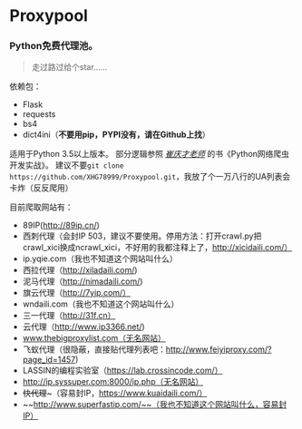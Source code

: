 # Proxypool
### Python免费代理池。
> 走过路过给个star......

依赖包：
* Flask
* requests
* bs4
* dict4ini（**不要用pip，PYPI没有，请在Github上找**）

适用于Python 3.5以上版本。
部分逻辑参照 [*崔庆才老师*](http://cuiqingcai.com/) 的书《Python网络爬虫开发实战》。
建议不要`git clone https://github.com/XHG78999/Proxypool.git`，我放了个一万八行的UA列表会卡炸（反反爬用）

目前爬取网站有：
* 89IP(http://89ip.cn/)
* 西刺代理（会封IP 503，建议不要使用。停用方法：打开crawl.py把crawl_xici换成ncrawl_xici，不好用的我都注释上了，http://xicidaili.com/）
* ip.yqie.com（我也不知道这个网站叫什么）
* 西拉代理（http://xiladaili.com/)
* 泥马代理（http://nimadaili.com/)
* 旗云代理（http://7yip.com/）
* wndaili.com（我也不知道这个网站叫什么）
* 三一代理（http://31f.cn）
* 云代理（http://www.ip3366.net/)
* www.thebigproxylist.com（无名网站）
* 飞蚁代理（很隐蔽，直接贴代理列表吧：http://www.feiyiproxy.com/?page_id=1457)
* LASSIN的编程实验室（https://lab.crossincode.com/）
* http://ip.syssuper.com:8000/ip.php（无名网站）
* ~~快代理~~~（容易封IP，https://www.kuaidaili.com/）
* ~~http://www.superfastip.com/~~（我也不知道这个网站叫什么，容易封IP）
